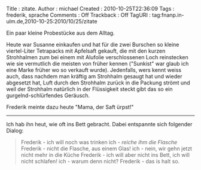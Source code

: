Title     : zitate.
Author    : michael
Created   : 2010-10-25T22:36:09
Tags      : frederik, sprache
Comments  : Off
Trackback : Off
TagURI    : tag:fnanp.in-ulm.de,2010-10-25:2010/10/25/zitate

Ein paar kleine Probestücke aus dem Alltag.

Heute war Susanne einkaufen und hat für die zwei Burschen so kleine
viertel-Liter Tetrapacks mit Apfelsaft gekauft, die mit den kurzen Strohhalmen
zum bei einem mit Alufolie verschlossenen Loch reinstecken wie sie vermutlich
die meisten von früher kennen ("Sunkist" war glaub ich eine Marke früher wo
so verkauft wurde). Jedenfalls, wers kennt weiss auch, dass nachdem man
kräftig am Strohhalm gesaugt hat und wieder abgesetzt hat, Luft durch den
Strohhalm zurück in die Packung strömt und weil der Strohhalm natürlich in der
Flüssigkeit steckt gibt das so ein gurgelnd-schlürfendes Geräusch.

Frederik meinte dazu heute "Mama, der Saft ürpst!"

---

Ich hab ihn heut, wie oft ins Bett gebracht. Dabei entspannte sich folgender
Dialog:

>Frederik - ich will noch was trinken
>ich - *reiche ihm die Flasche*
>Frederik - nicht die Flasche, aus einem Glas!
>ich - nein, wir gehn jetzt nicht mehr in die Küche
>Frederik - ich will aber nicht ins Bett, ich will nicht schlafen!
>ich - warum denn nicht?
>Frederik - das is halt so.
